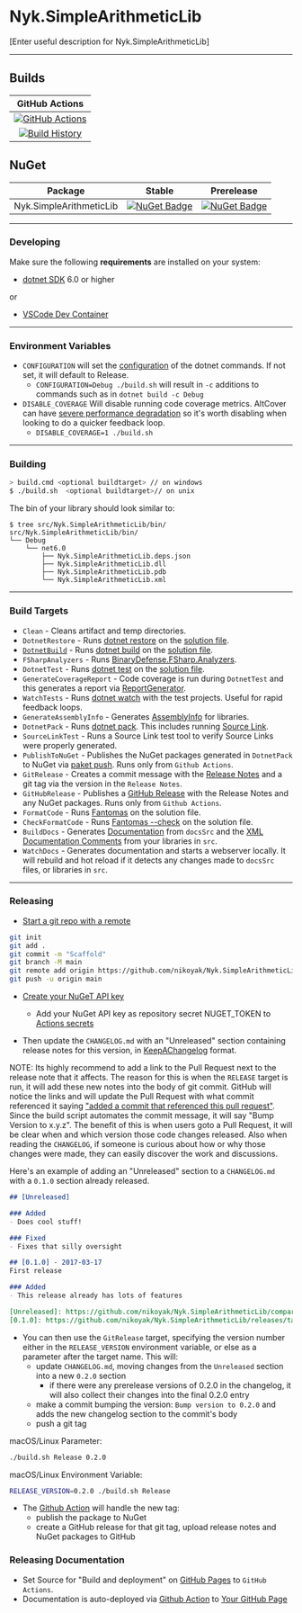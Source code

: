 # Nyk.SimpleArithmeticLib

[Enter useful description for Nyk.SimpleArithmeticLib]

---

## Builds

GitHub Actions |
:---: |
[![GitHub Actions](https://github.com/nikoyak/Nyk.SimpleArithmeticLib/workflows/Build%20main/badge.svg)](https://github.com/nikoyak/Nyk.SimpleArithmeticLib/actions?query=branch%3Amain) |
[![Build History](https://buildstats.info/github/chart/nikoyak/Nyk.SimpleArithmeticLib)](https://github.com/nikoyak/Nyk.SimpleArithmeticLib/actions?query=branch%3Amain) |

## NuGet

Package | Stable | Prerelease
--- | --- | ---
Nyk.SimpleArithmeticLib | [![NuGet Badge](https://buildstats.info/nuget/Nyk.SimpleArithmeticLib)](https://www.nuget.org/packages/Nyk.SimpleArithmeticLib/) | [![NuGet Badge](https://buildstats.info/nuget/Nyk.SimpleArithmeticLib?includePreReleases=true)](https://www.nuget.org/packages/Nyk.SimpleArithmeticLib/)

---

### Developing

Make sure the following **requirements** are installed on your system:

- [dotnet SDK](https://www.microsoft.com/net/download/core) 6.0 or higher

or

- [VSCode Dev Container](https://code.visualstudio.com/docs/remote/containers)


---

### Environment Variables

- `CONFIGURATION` will set the [configuration](https://docs.microsoft.com/en-us/dotnet/core/tools/dotnet-build?tabs=netcore2x#options) of the dotnet commands.  If not set, it will default to Release.
  - `CONFIGURATION=Debug ./build.sh` will result in `-c` additions to commands such as in `dotnet build -c Debug`
- `DISABLE_COVERAGE` Will disable running code coverage metrics.  AltCover can have [severe performance degradation](https://github.com/SteveGilham/altcover/issues/57) so it's worth disabling when looking to do a quicker feedback loop.
  - `DISABLE_COVERAGE=1 ./build.sh`


---

### Building


```sh
> build.cmd <optional buildtarget> // on windows
$ ./build.sh  <optional buildtarget>// on unix
```

The bin of your library should look similar to:

```
$ tree src/Nyk.SimpleArithmeticLib/bin/
src/Nyk.SimpleArithmeticLib/bin/
└── Debug
    └── net6.0
        ├── Nyk.SimpleArithmeticLib.deps.json
        ├── Nyk.SimpleArithmeticLib.dll
        ├── Nyk.SimpleArithmeticLib.pdb
        └── Nyk.SimpleArithmeticLib.xml

```

---

### Build Targets

- `Clean` - Cleans artifact and temp directories.
- `DotnetRestore` - Runs [dotnet restore](https://docs.microsoft.com/en-us/dotnet/core/tools/dotnet-restore?tabs=netcore2x) on the [solution file](https://docs.microsoft.com/en-us/visualstudio/extensibility/internals/solution-dot-sln-file?view=vs-2019).
- [`DotnetBuild`](#Building) - Runs [dotnet build](https://docs.microsoft.com/en-us/dotnet/core/tools/dotnet-build?tabs=netcore2x) on the [solution file](https://docs.microsoft.com/en-us/visualstudio/extensibility/internals/solution-dot-sln-file?view=vs-2019).
- `FSharpAnalyzers` - Runs [BinaryDefense.FSharp.Analyzers](https://github.com/BinaryDefense/BinaryDefense.FSharp.Analyzers).
- `DotnetTest` - Runs [dotnet test](https://docs.microsoft.com/en-us/dotnet/core/tools/dotnet-test?tabs=netcore21) on the [solution file](https://docs.microsoft.com/en-us/visualstudio/extensibility/internals/solution-dot-sln-file?view=vs-2019).
- `GenerateCoverageReport` - Code coverage is run during `DotnetTest` and this generates a report via [ReportGenerator](https://github.com/danielpalme/ReportGenerator).
- `WatchTests` - Runs [dotnet watch](https://docs.microsoft.com/en-us/aspnet/core/tutorials/dotnet-watch?view=aspnetcore-3.0) with the test projects. Useful for rapid feedback loops.
- `GenerateAssemblyInfo` - Generates [AssemblyInfo](https://docs.microsoft.com/en-us/dotnet/api/microsoft.visualbasic.applicationservices.assemblyinfo?view=netframework-4.8) for libraries.
- `DotnetPack` - Runs [dotnet pack](https://docs.microsoft.com/en-us/dotnet/core/tools/dotnet-pack). This includes running [Source Link](https://github.com/dotnet/sourcelink).
- `SourceLinkTest` - Runs a Source Link test tool to verify Source Links were properly generated.
- `PublishToNuGet` - Publishes the NuGet packages generated in `DotnetPack` to NuGet via [paket push](https://fsprojects.github.io/Paket/paket-push.html). Runs only from `Github Actions`.
- `GitRelease` - Creates a commit message with the [Release Notes](https://fake.build/apidocs/v5/fake-core-releasenotes.html) and a git tag via the version in the `Release Notes`.
- `GitHubRelease` - Publishes a [GitHub Release](https://help.github.com/en/articles/creating-releases) with the Release Notes and any NuGet packages. Runs only from `Github Actions`.
- `FormatCode` - Runs [Fantomas](https://github.com/fsprojects/fantomas) on the solution file.
- `CheckFormatCode` - Runs [Fantomas --check](https://fsprojects.github.io/fantomas/docs/end-users/FormattingCheck.html) on the solution file.
- `BuildDocs` - Generates [Documentation](https://fsprojects.github.io/FSharp.Formatting) from `docsSrc` and the [XML Documentation Comments](https://docs.microsoft.com/en-us/dotnet/csharp/programming-guide/xmldoc/) from your libraries in `src`.
- `WatchDocs` - Generates documentation and starts a webserver locally.  It will rebuild and hot reload if it detects any changes made to `docsSrc` files, or libraries in `src`.

---


### Releasing

- [Start a git repo with a remote](https://help.github.com/articles/adding-an-existing-project-to-github-using-the-command-line/)

```sh
git init
git add .
git commit -m "Scaffold"
git branch -M main
git remote add origin https://github.com/nikoyak/Nyk.SimpleArithmeticLib.git
git push -u origin main
```

- [Create your NuGeT API key](https://docs.microsoft.com/en-us/nuget/nuget-org/publish-a-package#create-api-keys)
    - Add your NuGet API key as repository secret NUGET_TOKEN to [Actions secrets](https://github.com/nikoyak/Nyk.SimpleArithmeticLib/settings/secrets/actions)

- Then update the `CHANGELOG.md` with an "Unreleased" section containing release notes for this version, in [KeepAChangelog](https://keepachangelog.com/en/1.1.0/) format.

NOTE: Its highly recommend to add a link to the Pull Request next to the release note that it affects. The reason for this is when the `RELEASE` target is run, it will add these new notes into the body of git commit. GitHub will notice the links and will update the Pull Request with what commit referenced it saying ["added a commit that referenced this pull request"](https://github.com/TheAngryByrd/MiniScaffold/pull/179#ref-commit-837ad59). Since the build script automates the commit message, it will say "Bump Version to x.y.z". The benefit of this is when users goto a Pull Request, it will be clear when and which version those code changes released. Also when reading the `CHANGELOG`, if someone is curious about how or why those changes were made, they can easily discover the work and discussions.

Here's an example of adding an "Unreleased" section to a `CHANGELOG.md` with a `0.1.0` section already released.

```markdown
## [Unreleased]

### Added
- Does cool stuff!

### Fixed
- Fixes that silly oversight

## [0.1.0] - 2017-03-17
First release

### Added
- This release already has lots of features

[Unreleased]: https://github.com/nikoyak/Nyk.SimpleArithmeticLib/compare/v0.1.0...HEAD
[0.1.0]: https://github.com/nikoyak/Nyk.SimpleArithmeticLib/releases/tag/v0.1.0
```

- You can then use the `GitRelease` target, specifying the version number either in the `RELEASE_VERSION` environment
  variable, or else as a parameter after the target name.  This will:
  - update `CHANGELOG.md`, moving changes from the `Unreleased` section into a new `0.2.0` section
    - if there were any prerelease versions of 0.2.0 in the changelog, it will also collect their changes into the final 0.2.0 entry
  - make a commit bumping the version:  `Bump version to 0.2.0` and adds the new changelog section to the commit's body
  - push a git tag

macOS/Linux Parameter:

```sh
./build.sh Release 0.2.0
```

macOS/Linux Environment Variable:

```sh
RELEASE_VERSION=0.2.0 ./build.sh Release
```

- The [Github Action](https://github.com/nikoyak/Nyk.SimpleArithmeticLib/blob/main/.github/workflows/publish.yml) will handle the new tag:
  - publish the package to NuGet
  - create a GitHub release for that git tag, upload release notes and NuGet packages to GitHub


### Releasing Documentation

- Set Source for "Build and deployment" on [GitHub Pages](https://github.com/nikoyak/Nyk.SimpleArithmeticLib/settings/pages) to `GitHub Actions`.
- Documentation is auto-deployed via [Github Action](https://github.com/nikoyak/Nyk.SimpleArithmeticLib/blob/main/.github/workflows/fsdocs-gh-pages.yml) to [Your GitHub Page](https://nikoyak.github.io/Nyk.SimpleArithmeticLib/)
